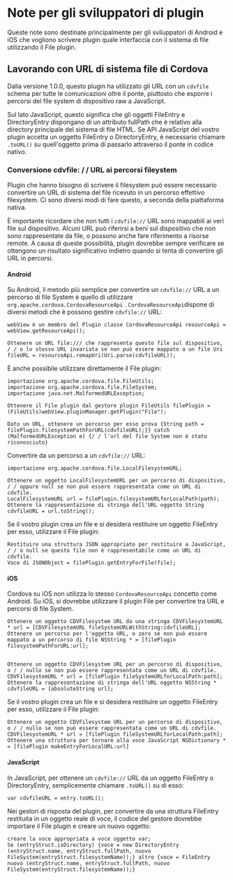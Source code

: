 <!---
    Licensed to the Apache Software Foundation (ASF) under one
    or more contributor license agreements.  See the NOTICE file
    distributed with this work for additional information
    regarding copyright ownership.  The ASF licenses this file
    to you under the Apache License, Version 2.0 (the
    "License"); you may not use this file except in compliance
    with the License.  You may obtain a copy of the License at

      http://www.apache.org/licenses/LICENSE-2.0

    Unless required by applicable law or agreed to in writing,
    software distributed under the License is distributed on an
    "AS IS" BASIS, WITHOUT WARRANTIES OR CONDITIONS OF ANY
    KIND, either express or implied.  See the License for the
    specific language governing permissions and limitations
    under the License.
-->

# Note per gli sviluppatori di plugin

Queste note sono destinate principalmente per gli sviluppatori di Android e iOS che vogliono scrivere plugin quale interfaccia con il sistema di file utilizzando il File plugin.

## Lavorando con URL di sistema file di Cordova

Dalla versione 1.0.0, questo plugin ha utilizzato gli URL con un `cdvfile` schema per tutte le comunicazioni oltre il ponte, piuttosto che esporre i percorsi del file system di dispositivo raw a JavaScript.

Sul lato JavaScript, questo significa che gli oggetti FileEntry e DirectoryEntry dispongano di un attributo fullPath che è relativo alla directory principale del sistema di file HTML. Se API JavaScript del vostro plugin accetta un oggetto FileEntry o DirectoryEntry, è necessario chiamare `.toURL()` su quell'oggetto prima di passarlo attraverso il ponte in codice nativo.

### Conversione cdvfile: / / URL ai percorsi fileystem

Plugin che hanno bisogno di scrivere il filesystem può essere necessario convertire un URL di sistema del file ricevuto in un percorso effettivo filesystem. Ci sono diversi modi di fare questo, a seconda della piattaforma nativa.

È importante ricordare che non tutti i `cdvfile://` URL sono mappabili ai veri file sul dispositivo. Alcuni URL può riferirsi a beni sul dispositivo che non sono rappresentate da file, o possono anche fare riferimento a risorse remote. A causa di queste possibilità, plugin dovrebbe sempre verificare se ottengono un risultato significativo indietro quando si tenta di convertire gli URL in percorsi.

#### Android

Su Android, il metodo più semplice per convertire un `cdvfile://` URL a un percorso di file System è quello di utilizzare `org.apache.cordova.CordovaResourceApi` . `CordovaResourceApi`dispone di diversi metodi che è possono gestire `cdvfile://` URL:

    webView è un membro del Plugin classe CordovaResourceApi resourceApi = webView.getResourceApi();

    Ottenere un URL file:/// che rappresenta questo file sul dispositivo, / / o lo stesso URL invariata se non può essere mappato a un file Uri fileURL = resourceApi.remapUri(Uri.parse(cdvfileURL));

È anche possibile utilizzare direttamente il File plugin:

    importazione org.apache.cordova.file.FileUtils;
    importazione org.apache.cordova.file.FileSystem;
    importazione java.net.MalformedURLException;

    Ottenere il File plugin dal gestore plugin FileUtils filePlugin = (FileUtils)webView.pluginManager.getPlugin("File");

    Dato un URL, ottenere un percorso per esso prova {String path = filePlugin.filesystemPathForURL(cdvfileURL);}} catch (MalformedURLException e) {/ / l'url del file System non è stato riconosciuto}

Convertire da un percorso a un `cdvfile://` URL:

    importazione org.apache.cordova.file.LocalFilesystemURL;

    Ottenere un oggetto LocalFilesystemURL per un percorso di dispositivo, / / oppure null se non può essere rappresentata come un URL di cdvfile.
    LocalFilesystemURL url = filePlugin.filesystemURLforLocalPath(path);
    Ottenere la rappresentazione di stringa dell'URL oggetto String cdvfileURL = url.toString();

Se il vostro plugin crea un file e si desidera restituire un oggetto FileEntry per esso, utilizzare il File plugin:

    Restituire una struttura JSON appropriato per restituire a JavaScript, / / o null se questo file non è rappresentabile come un URL di cdvfile.
    Voce di JSONObject = filePlugin.getEntryForFile(file);

#### iOS

Cordova su iOS non utilizza lo stesso `CordovaResourceApi` concetto come Android. Su iOS, si dovrebbe utilizzare il plugin File per convertire tra URL e percorsi di file System.

    Ottenere un oggetto CDVFilesystem URL da una stringa CDVFilesystemURL * url = [CDVFilesystemURL fileSystemURLWithString:cdvfileURL];
    Ottenere un percorso per l'oggetto URL, o zero se non può essere mappato a un percorso di file NSString * = [filePlugin filesystemPathForURL:url];


    Ottenere un oggetto CDVFilesystem URL per un percorso di dispositivo, o / / nullo se non può essere rappresentata come un URL di cdvfile.
    CDVFilesystemURL * url = [filePlugin fileSystemURLforLocalPath:path];
    Ottenere la rappresentazione di stringa dell'URL oggetto NSString * cdvfileURL = [absoluteString url];

Se il vostro plugin crea un file e si desidera restituire un oggetto FileEntry per esso, utilizzare il File plugin:

    Ottenere un oggetto CDVFilesystem URL per un percorso di dispositivo, o / / nullo se non può essere rappresentata come un URL di cdvfile.
    CDVFilesystemURL * url = [filePlugin fileSystemURLforLocalPath:path];
    Ottenere una struttura per tornare alla voce JavaScript NSDictionary * = [filePlugin makeEntryForLocalURL:url]

#### JavaScript

In JavaScript, per ottenere un `cdvfile://` URL da un oggetto FileEntry o DirectoryEntry, semplicemente chiamare `.toURL()` su di esso:

    var cdvfileURL = entry.toURL();

Nei gestori di risposta del plugin, per convertire da una struttura FileEntry restituita in un oggetto reale di voce, il codice del gestore dovrebbe importare il File plugin e creare un nuovo oggetto:

    creare la voce appropriata a voce oggetto var;
    Se (entryStruct.isDirectory) {voce = new DirectoryEntry (entryStruct.name, entryStruct.fullPath, nuovo FileSystem(entryStruct.filesystemName));} altro {voce = FileEntry nuovo (entryStruct.name, entryStruct.fullPath, nuovo FileSystem(entryStruct.filesystemName));}
